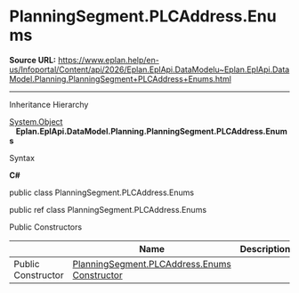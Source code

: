 # PlanningSegment.PLCAddress.Enums

**Source URL:** https://www.eplan.help/en-us/Infoportal/Content/api/2026/Eplan.EplApi.DataModelu~Eplan.EplApi.DataModel.Planning.PlanningSegment+PLCAddress+Enums.html

---

Inheritance Hierarchy

[System.Object](#)  
   **Eplan.EplApi.DataModel.Planning.PlanningSegment.PLCAddress.Enums**

Syntax

**C#**



public class PlanningSegment.PLCAddress.Enums

public ref class PlanningSegment.PLCAddress.Enums

Public Constructors

|  | Name | Description |
| --- | --- | --- |
| Public Constructor | [PlanningSegment.PLCAddress.Enums Constructor](Eplan.EplApi.DataModelu~Eplan.EplApi.DataModel.Planning.PlanningSegment+PLCAddress+Enums~_ctor.html) |  |


